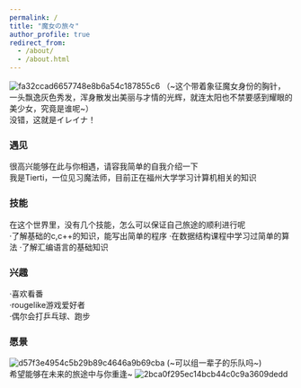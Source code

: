 ```yaml
---
permalink: /
title: "魔女の旅々"
author_profile: true
redirect_from: 
  - /about/
  - /about.html
---
```

![fa32ccad6657748e8b6a54c187855c6](https://github.com/user-attachments/assets/630d29ee-59d9-40d2-a2de-978afb02d19d)
（~这个带着象征魔女身份的胸针，一头飘逸灰色秀发，浑身散发出美丽与才情的光辉，就连太阳也不禁要感到耀眼的美少女，究竟是谁呢~）<br>
没错，这就是イレイナ！<br>
### 遇见
很高兴能够在此与你相遇，请容我简单的自我介绍一下<br>
我是Tierti，一位见习魔法师，目前正在福州大学学习计算机相关的知识<br>
### 技能
在这个世界里，没有几个技能，怎么可以保证自己旅途的顺利进行呢<br>
·了解基础的c,c++的知识，能写出简单的程序
·在数据结构课程中学习过简单的算法
·了解汇编语言的基础知识
### 兴趣
·喜欢看番<br>
·rougelike游戏爱好者<br>
·偶尔会打乒乓球、跑步
### 愿景
![d57f3e4954c5b29b89c4646a9b69cba](https://github.com/user-attachments/assets/c3fa7573-be99-4283-9caf-66115263be1f)
(~可以组一辈子的乐队吗~)<br>
希望能够在未来的旅途中与你重逢~
![2bca0f295ec14bcb44c0c9a3609dedd](https://github.com/user-attachments/assets/a3f7cd14-0b53-4c1c-a0b7-ccf60e38b392)

